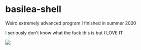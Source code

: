# basilea-shell
Weird extremely advanced program I finished in summer 2020

I seriously don't know what the fuck this is but I LOVE IT

![](https://raw.githubusercontent.com/Theophylactus/basilea-shll/main/Feed-me.jpg)
